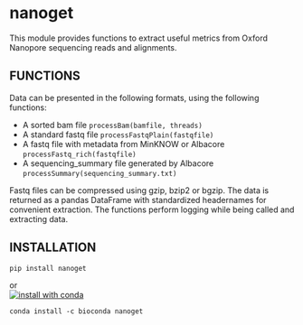 # nanoget
This module provides functions to extract useful metrics from Oxford Nanopore sequencing reads and alignments.  

## FUNCTIONS
Data can be presented in the following formats, using the following functions:  
- A sorted bam file `processBam(bamfile, threads)`  
- A standard fastq file `processFastqPlain(fastqfile)`  
- A fastq file with metadata from MinKNOW or Albacore `processFastq_rich(fastqfile)`  
- A sequencing_summary file generated by Albacore `processSummary(sequencing_summary.txt)`  

Fastq files can be compressed using gzip, bzip2 or bgzip. The data is returned as a pandas DataFrame with standardized headernames for convenient extraction. The functions perform logging while being called and extracting data.


## INSTALLATION
```bash
pip install nanoget
```
or  
[![install with conda](https://anaconda.org/bioconda/nanoget/badges/installer/conda.svg)](https://anaconda.org/bioconda/nanoget)
```
conda install -c bioconda nanoget
```
